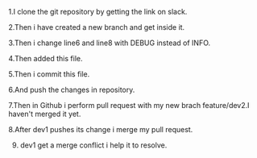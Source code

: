 1.I clone the git repository by getting the link on slack.

2.Then i have created a new branch and get inside it.

3.Then i change line6 and line8 with DEBUG instead of INFO.

4.Then added this file.

5.Then i commit this file.

6.And push the changes in repository.

7.Then in Github i perform pull request with my new brach feature/dev2.I haven't merged it yet.

8.After dev1 pushes its change i merge my pull request.

9. dev1 get a merge conflict i help it to resolve.
